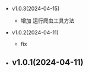 - v1.0.3(2024-04-15)
    - 增加 运行爬虫工具方法

- v1.0.2(2024-04-11)
    - fix

- v1.0.1(2024-04-11)
    - 

